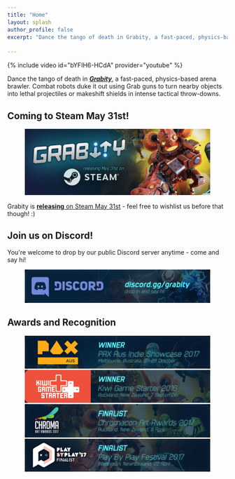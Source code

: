 ```yaml
---
title: "Home"
layout: splash
author_profile: false
excerpt: "Dance the tango of death in Grabity, a fast-paced, physics-based arena brawler."

---
```


{% include video id="bYFIH6-HCdA" provider="youtube" %}

Dance the tango of death in [***Grabity***](http://store.steampowered.com/app/652810/Grabity/), a fast-paced, physics-based arena brawler. Combat robots duke it out using Grab guns to turn nearby objects into lethal projectiles or makeshift shields in intense tactical throw-downs.


## Coming to Steam May 31st!

<figure>
    <a href="http://store.steampowered.com/app/652810/Grabity/"><img src="/assets/images/steam/grabity_coming_soon_to_steam.jpg"></a>
</figure>

Grabity is [**releasing** on Steam May 31st](http://store.steampowered.com/app/652810/Grabity/) - feel free to wishlist us before that though! :)


## Join us on Discord!

You're welcome to drop by our public Discord server anytime - come and say hi!

<figure>
    <a href="http://discord.gg/grabity"><img src="/assets/images/discord/grabity_discord.jpg"></a>
</figure>


## Awards and Recognition

<figure>
    <a href="http://aus.paxsite.com/indie/2017/08#grabity"><img src="/assets/images/awards/pax_aus_2017.jpg"></a>
    <a href="http://nzgda.com/news/kiwi-game-starter-2016/"><img src="/assets/images/awards/kiwi_game_starter_2016.jpg"></a>
    <a href="http://www.chromacon.co.nz/art-awards/"><img src="/assets/images/awards/chromacon_2017.jpg"></a>
    <a href="http://www.playbyplay.co.nz/awards/"><img src="/assets/images/awards/play_by_play_2017.jpg"></a>
</figure>
